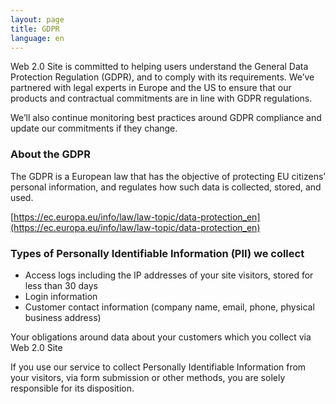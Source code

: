 ```yaml
---
layout: page
title: GDPR
language: en
---
```

Web 2.0 Site is committed to helping users understand the General Data Protection Regulation (GDPR), and to comply with 
its requirements. We’ve partnered with legal experts in Europe and the US to ensure that our products and contractual 
commitments are in line with GDPR regulations.

We’ll also continue monitoring best practices around GDPR compliance and update our commitments if they change.

### About the GDPR

The GDPR is a European law that has the objective of protecting EU citizens’ personal information, and regulates how 
such data is collected, stored, and used.

[https://ec.europa.eu/info/law/law-topic/data-protection_en](https://ec.europa.eu/info/law/law-topic/data-protection_en)

### Types of Personally Identifiable Information (PII) we collect

- Access logs including the IP addresses of your site visitors, stored for less than 30 days
- Login information
- Customer contact information (company name, email, phone, physical business address)

Your obligations around data about your customers which you collect via Web 2.0 Site

If you use our service to collect Personally Identifiable Information from your visitors, via form submission or other 
methods, you are solely responsible for its disposition.


